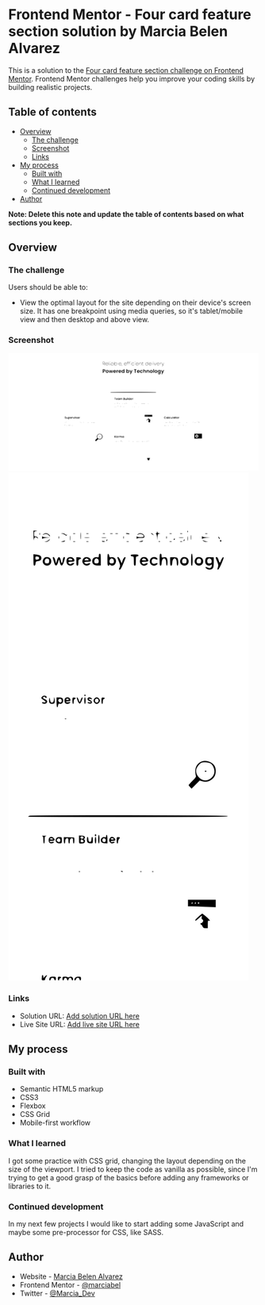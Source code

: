 # Frontend Mentor - Four card feature section solution by Marcia Belen Alvarez

This is a solution to the [Four card feature section challenge on Frontend Mentor](https://www.frontendmentor.io/challenges/four-card-feature-section-weK1eFYK). Frontend Mentor challenges help you improve your coding skills by building realistic projects. 

## Table of contents

- [Overview](#overview)
  - [The challenge](#the-challenge)
  - [Screenshot](#screenshot)
  - [Links](#links)
- [My process](#my-process)
  - [Built with](#built-with)
  - [What I learned](#what-i-learned)
  - [Continued development](#continued-development)
- [Author](#author)

**Note: Delete this note and update the table of contents based on what sections you keep.**

## Overview

### The challenge

Users should be able to:

- View the optimal layout for the site depending on their device's screen size. It has one breakpoint using media queries, so it's tablet/mobile view and then desktop and above view. 

### Screenshot

![](./images/screenshot-desktop.svg)
![](./images/screenshot-mobile.svg)


### Links

- Solution URL: [Add solution URL here](https://www.frontendmentor.io/solutions/four-card-section-responsive-using-grid-mobile-first-approach-AWmkNXayrv)
- Live Site URL: [Add live site URL here](https://marciabel.github.io/four-card-feature-section-fem/)

## My process

### Built with

- Semantic HTML5 markup
- CSS3
- Flexbox
- CSS Grid
- Mobile-first workflow

### What I learned

I got some practice with CSS grid, changing the layout depending on the size of the viewport. I tried to keep the code as vanilla as possible, since I'm trying to get a good grasp of the basics before adding any frameworks or libraries to it. 

### Continued development

In my next few projects I would like to start adding some JavaScript and maybe some pre-processor for CSS, like SASS.

## Author

- Website - [Marcia Belen Alvarez](https://www.linkedin.com/in/marciabelenalvarez/)
- Frontend Mentor - [@marciabel](https://www.frontendmentor.io/profile/marciabel)
- Twitter - [@Marcia_Dev](https://twitter.com/Marcia_Dev)
